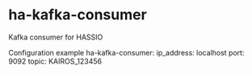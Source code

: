 # ha-kafka-consumer
Kafka consumer for HASSIO

Configuration example
ha-kafka-consumer:
  ip_address: localhost
  port: 9092
  topic: KAIROS_123456
